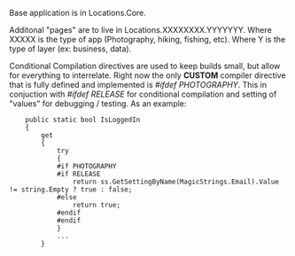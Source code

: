 Base application is in Locations.Core.

Additonal "pages" are to live in Locations.XXXXXXXX.YYYYYYY.  Where XXXXX is the type of app (Photography, hiking, fishing, etc). Where Y is the type of layer (ex: business, data).

Conditional Compilation directives are used to keep builds small, but allow for everything to interrelate. Right now the only **CUSTOM** compiler directive that is fully defined and implemented is *#ifdef PHOTOGRAPHY*.  This in conjuction with *#ifdef RELEASE* for conditional compilation and setting of "values" for debugging / testing.  As an example:

        public static bool IsLoggedIn
        {
            get
            {
                try
                {
                #if PHOTOGRAPHY
                #if RELEASE
                    return ss.GetSettingByName(MagicStrings.Email).Value != string.Empty ? true : false;
                #else
                    return true;
                #endif
                #endif
                }
                ...
            }    
            
